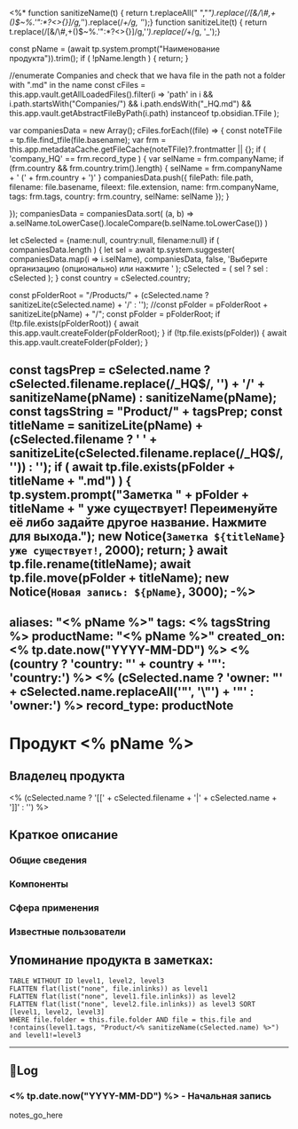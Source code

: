 <%*
function sanitizeName(t) { return t.replaceAll(" ","_").replace(/[&\/\\#,+()$~%.'":*?<>{}]/g,'_').replace(/_+/g, '_');}
function sanitizeLite(t) { return t.replace(/[&\/\\#,+()$~%.'":*?<>{}]/g,'_').replace(/_+/g, '_');}

const pName = (await tp.system.prompt("Наименование продукта")).trim();
if ( !pName.length ) { return; }

//enumerate Companies and check that we hava file in the path not a folder with ".md" in the name
const cFiles = this.app.vault.getAllLoadedFiles().filter(i => 'path' in i && 
 	i.path.startsWith("Companies/") && 
 	i.path.endsWith("_HQ.md") && 
 	this.app.vault.getAbstractFileByPath(i.path) instanceof tp.obsidian.TFile
 );

var companiesData = new Array();
cFiles.forEach((file) => {
  const noteTFile = tp.file.find_tfile(file.basename);
  var frm = this.app.metadataCache.getFileCache(noteTFile)?.frontmatter || {};
  if ( 'company_HQ' == frm.record_type ) {
	var selName = frm.companyName;
	if (frm.country && frm.country.trim().length) {
		selName = frm.companyName + '   (' + frm.country + ')'
	}
	companiesData.push({
		filePath: file.path,
		filename: file.basename,
		fileext: file.extension,
		name: frm.companyName,
		tags: frm.tags,
		country: frm.country,
		selName: selName
	});
  }
	
});
companiesData = companiesData.sort( (a, b) => a.selName.toLowerCase().localeCompare(b.selName.toLowerCase()) )

let cSelected = {name:null, country:null, filename:null}
if ( companiesData.length ) {
	let sel = await tp.system.suggester(
		companiesData.map(i => i.selName),
		companiesData, false, 'Выберите организацию (опционально) или нажмите <Esc>'
		);
	cSelected = ( sel ? sel : cSelected );
}
const country = cSelected.country;

const pFolderRoot = "/Products/" + (cSelected.name ? sanitizeLite(cSelected.name) + '/' : '');
//const pFolder = pFolderRoot + sanitizeLite(pName) + "/";
const pFolder = pFolderRoot;
if (!tp.file.exists(pFolderRoot)) {
	await this.app.vault.createFolder(pFolderRoot);
}
if (!tp.file.exists(pFolder)) {
	await this.app.vault.createFolder(pFolder);
}

const tagsPrep = cSelected.name ? cSelected.filename.replace(/_HQ$/, '') + '/' + sanitizeName(pName) : sanitizeName(pName);
const tagsString =  "Product/" +  tagsPrep;
const titleName = sanitizeLite(pName) + (cSelected.filename ? ' ' + sanitizeLite(cSelected.filename.replace(/_HQ$/, '')) : '');
if ( await tp.file.exists(pFolder + titleName + ".md") ) {
	tp.system.prompt("Заметка " + pFolder + titleName +
	 " уже существует! Переименуйте её либо задайте другое название. Нажмите <Enter> для выхода.");
	new Notice(`Заметка ${titleName} уже существует!`, 2000);
	return;
}
await tp.file.rename(titleName);
await tp.file.move(pFolder + titleName);
new Notice(`Новая запись: ${pName}`, 3000);
-%>
---
aliases: "<% pName %>"
tags: <% tagsString %>
productName: "<% pName %>"
created_on: <% tp.date.now("YYYY-MM-DD") %>
<% (country ? 'country: "' + country + '"': 'country:') %>
<% (cSelected.name ? 'owner: "' + cSelected.name.replaceAll('\"', '\\\"') + '"' : 'owner:') %>
record_type: productNote
---

# Продукт <% pName %>

## Владелец продукта
<% (cSelected.name ? '[[' + cSelected.filename + '|' + cSelected.name + ']]' : '') %>

## Краткое описание
### Общие сведения
### Компоненты
### Сфера применения
### Известные пользователи

## Упоминание продукта в заметках:
```dataview
TABLE WITHOUT ID level1, level2, level3
FLATTEN flat(list("none", file.inlinks)) as level1
FLATTEN flat(list("none", level1.file.inlinks)) as level2 
FLATTEN flat(list("none", level2.file.inlinks)) as level3 SORT [level1, level2, level3]
WHERE file.folder = this.file.folder AND file = this.file and !contains(level1.tags, "Product/<% sanitizeName(cSelected.name) %>") and level1!=level3
```

---
## 📝Log

### <% tp.date.now("YYYY-MM-DD") %> - Начальная запись

notes_go_here
